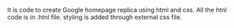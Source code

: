 It is code to create Google homepage replica using html and css.
All the htnl code is in .htnl file.
styling is added through external css file.
